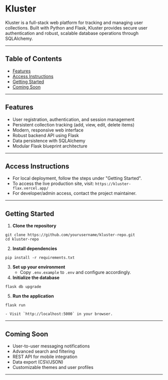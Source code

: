 # Kluster

Kluster is a full-stack web platform for tracking and managing user collections. Built with Python and Flask, Kluster provides secure user authentication and robust, scalable database operations through SQLAlchemy.

***

## Table of Contents

- [Features](#features)
- [Access Instructions](#access-instructions)
- [Getting Started](#getting-started)
- [Coming Soon](#coming-soon)

***

## Features

- User registration, authentication, and session management
- Persistent collection tracking (add, view, edit, delete items)
- Modern, responsive web interface
- Robust backend API using Flask
- Data persistence with SQLAlchemy
- Modular Flask blueprint architecture

***

## Access Instructions

- For local deployment, follow the steps under "Getting Started".
- To access the live production site, visit:
`https://kluster-flax.vercel.app/`
- For developer/admin access, contact the project maintainer.

***

## Getting Started

1. **Clone the repository**

```
git clone https://github.com/yourusername/kluster-repo.git
cd kluster-repo
```

2. **Install dependencies**

```
pip install -r requirements.txt
```

3. **Set up your environment**
    - Copy `.env.example` to `.env` and configure accordingly.
4. **Initialize the database**

```
flask db upgrade
```

5. **Run the application**

```
flask run
```

    - Visit `http://localhost:5000` in your browser.

***

## Coming Soon

- User-to-user messaging notifications
- Advanced search and filtering
- REST API for mobile integration
- Data export (CSV/JSON)
- Customizable themes and user profiles

***

